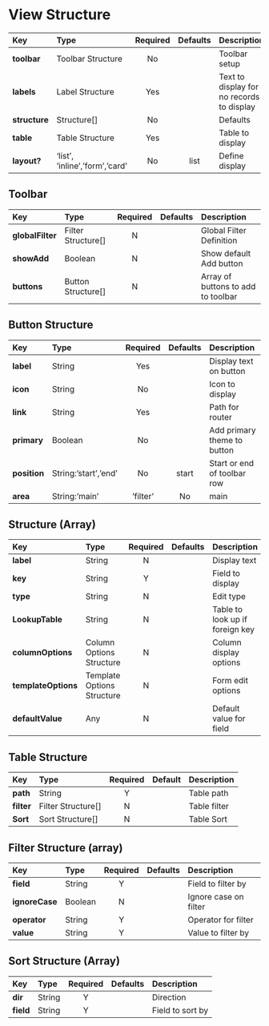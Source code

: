 # View Structure

| **Key**       | **Type**                       | **Required** | **Defaults** | **Description**                           |
| :------------ | :----------------------------- | :----------: | :----------: | :---------------------------------------- |
| **toolbar**   | Toolbar Structure              |      No      |              | Toolbar setup                             |
| **labels**    | Label Structure                |     Yes      |              | Text to display for no records to display |
| **structure** | Structure[]                    |      No      |              | Defaults                                  |
| **table**     | Table Structure                |     Yes      |              | Table to display                          |
| **layout?**   | ‘list’, ’inline’,’form’,’card’ |      No      |     list     | Define display                            |

## Toolbar

| **Key**          | **Type**           | **Required** | **Defaults** | **Description**                    |
| :--------------- | :----------------- | :----------: | :----------: | :--------------------------------- |
| **globalFilter** | Filter Structure[] |      N       |              | Global Filter Definition           |
| **showAdd**      | Boolean            |      N       |              | Show default Add button            |
| **buttons**      | Button Structure[] |      N       |              | Array of buttons to add to toolbar |

## Button Structure

| **Key**      | **Type**             | **Required** | **Defaults** | **Description**             |
| :----------- | :------------------- | :----------: | :----------: | :-------------------------- |
| **label**    | String               |     Yes      |              | Display text on button      |
| **icon**     | String               |      No      |              | Icon to display             |
| **link**     | String               |     Yes      |              | Path for router             |
| **primary**  | Boolean              |      No      |              | Add primary theme to button |
| **position** | String:’start’,’end’ |      No      |    start     | Start or end of toolbar row |
| **area**     | String:’main’        |   ’filter’   |      No      | main                        | Defines toolbar row to add button to. |

## Structure (Array)

| **Key**             | **Type**                   | **Required** | **Defaults** | **Description**                 |
| :------------------ | :------------------------- | :----------: | :----------: | :------------------------------ |
| **label**           | String                     |      N       |              | Display text                    |
| **key**             | String                     |      Y       |              | Field to display                |
| **type**            | String                     |      N       |              | Edit type                       |
| **LookupTable**     | String                     |      N       |              | Table to look up if foreign key |
| **columnOptions**   | Column Options Structure   |      N       |              | Column display options          |
| **templateOptions** | Template Options Structure |      N       |              | Form edit options               |
| **defaultValue**    | Any                        |      N       |              | Default value for field         |

## Table Structure

| **Key**    | **Type**           | **Required** | **Default** | **Description** |
| :--------- | :----------------- | :----------: | :---------: | :-------------- |
| **path**   | String             |      Y       |             | Table path      |
| **filter** | Filter Structure[] |      N       |             | Table filter    |
| **Sort**   | Sort Structure[]   |      N       |             | Table Sort      |

## Filter Structure (array)

| **Key**        | **Type** | **Required** | **Defaults** | **Description**       |
| :------------- | :------- | :----------: | :----------: | :-------------------- |
| **field**      | String   |      Y       |              | Field to filter by    |
| **ignoreCase** | Boolean  |      N       |              | Ignore case on filter |
| **operator**   | String   |      Y       |              | Operator for filter   |
| **value**      | String   |      Y       |              | Value to filter by    |

## Sort Structure (Array)

| **Key**   | **Type** | **Required** | **Defaults** | **Description**  |
| :-------- | :------- | :----------: | :----------: | :--------------- |
| **dir**   | String   |      Y       |              | Direction        |
| **field** | String   |      Y       |              | Field to sort by |

